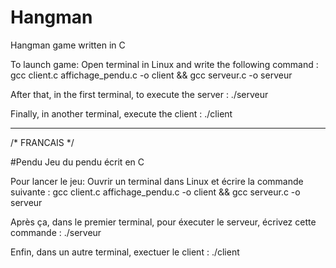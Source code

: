 # Hangman
Hangman game written in C

To launch game:
Open terminal in Linux and write the following command :
gcc client.c affichage_pendu.c -o client && gcc serveur.c -o serveur

After that, in the first terminal, to execute the server :
./serveur

Finally, in another terminal, execute the client :
./client


------------------------------------------------------
/* FRANCAIS */

#Pendu
Jeu du pendu écrit en C

Pour lancer le jeu:
Ouvrir un terminal dans Linux et écrire la commande suivante :
gcc client.c affichage_pendu.c -o client && gcc serveur.c -o serveur

Après ça, dans le premier terminal, pour éxecuter le serveur, écrivez cette commande :
./serveur

Enfin, dans un autre terminal, exectuer le client : 
./client
